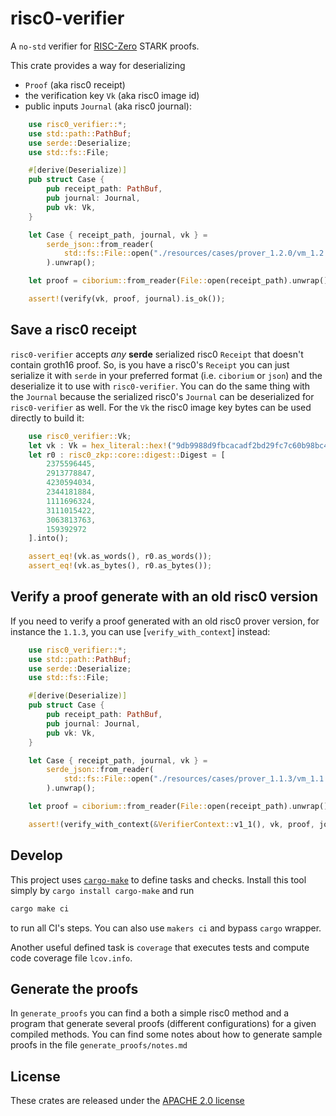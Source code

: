 # risc0-verifier

A `no-std` verifier for [RISC-Zero](https://github.com/risc0/risc0) STARK proofs.

This crate provides a way for deserializing

- `Proof` (aka risc0 receipt)
- the verification key `Vk` (aka risc0 image id)
- public inputs `Journal` (aka risc0 journal):

```rust
    use risc0_verifier::*;
    use std::path::PathBuf;
    use serde::Deserialize;
    use std::fs::File;

    #[derive(Deserialize)]
    pub struct Case {
        pub receipt_path: PathBuf,
        pub journal: Journal,
        pub vk: Vk,
    }

    let Case { receipt_path, journal, vk } =
        serde_json::from_reader(
            std::fs::File::open("./resources/cases/prover_1.2.0/vm_1.2.0/poseidon2_22.json").unwrap()
        ).unwrap();

    let proof = ciborium::from_reader(File::open(receipt_path).unwrap()).unwrap();

    assert!(verify(vk, proof, journal).is_ok());
```

## Save a risc0 receipt

`risc0-verifier` accepts _any_ **serde** serialized risc0 `Receipt` that doesn't
contain groth16 proof. So, is you have a risc0's `Receipt` you can just serialize it
with `serde` in your preferred format (i.e. `ciborium` or `json`) and the deserialize
it to use with `risc0-verifier`. You can do the same thing with the `Journal` because the
serialized risc0's `Journal` can be deserialized for `risc0-verifier` as well. For the
`Vk` the risc0 image key bytes can be used directly to build it:

```rust
    use risc0_verifier::Vk;
    let vk : Vk = hex_literal::hex!("9db9988d9fbcacadf2bd29fc7c60b98bc4234342fe536eb983169eb6cc248009").into();
    let r0 : risc0_zkp::core::digest::Digest = [
        2375596445,
        2913778847,
        4230594034,
        2344181884,
        1111696324,
        3111015422,
        3063813763,
        159392972
    ].into();

    assert_eq!(vk.as_words(), r0.as_words());
    assert_eq!(vk.as_bytes(), r0.as_bytes());
```

## Verify a proof generate with an old risc0 version

If you need to verify a proof generated with an old risc0 prover version, for instance the `1.1.3`,
you can use [`verify_with_context`] instead:

```rust
    use risc0_verifier::*;
    use std::path::PathBuf;
    use serde::Deserialize;
    use std::fs::File;

    #[derive(Deserialize)]
    pub struct Case {
        pub receipt_path: PathBuf,
        pub journal: Journal,
        pub vk: Vk,
    }

    let Case { receipt_path, journal, vk } =
        serde_json::from_reader(
            std::fs::File::open("./resources/cases/prover_1.1.3/vm_1.1.3/poseidon2_22.json").unwrap()
        ).unwrap();

    let proof = ciborium::from_reader(File::open(receipt_path).unwrap()).unwrap();

    assert!(verify_with_context(&VerifierContext::v1_1(), vk, proof, journal).is_ok());
```

## Develop

This project uses [`cargo-make`](https://github.com/sagiegurari/cargo-make) to define
tasks and checks. Install this tool simply by `cargo install cargo-make` and run

```sh
cargo make ci
```

to run all CI's steps. You can also use `makers ci` and bypass `cargo` wrapper.

Another useful defined task is `coverage` that executes tests and compute code
coverage file `lcov.info`.

## Generate the proofs

In `generate_proofs` you can find a both a simple risc0 method and a program that
generate several proofs (different configurations) for a given compiled methods. You
can find some notes about how to generate sample proofs in the file `generate_proofs/notes.md`

## License

These crates are released under the [APACHE 2.0 license](LICENSE-APACHE2)
